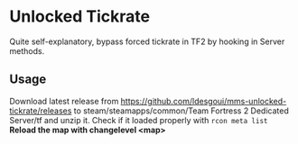 # Unlocked Tickrate

Quite self-explanatory, bypass forced tickrate in TF2 by hooking in Server methods.

## Usage

Download latest release from https://github.com/ldesgoui/mms-unlocked-tickrate/releases to steam/steamapps/common/Team Fortress 2 Dedicated Server/tf and unzip it.
Check if it loaded properly with `rcon meta list`
**Reload the map with changelevel \<map>**
